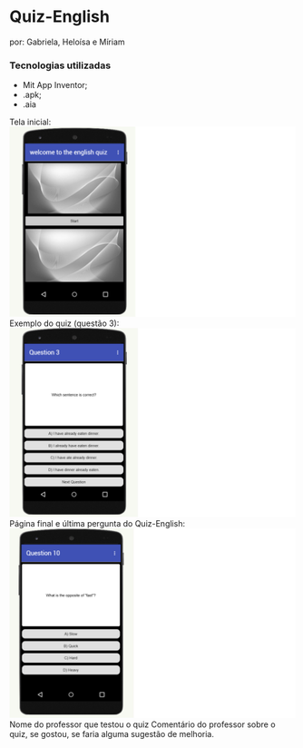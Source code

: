 # Quiz-English
por: Gabriela, Heloísa e Míriam

### Tecnologias utilizadas
- Mit App Inventor;
- .apk;
- .aia

Tela inicial:
<img src="tela inicial.png" alt="Texto Alternativo">
Exemplo do quiz (questão 3):
<img src="exemplo.png" alt="Texto Alternativo">
Página final e última pergunta do Quiz-English:
<img src="ultimapag.png" alt="Texto Alternativo">
Nome do professor que testou o quiz
Comentário do professor sobre o quiz, se gostou, se faria alguma sugestão de melhoria.
